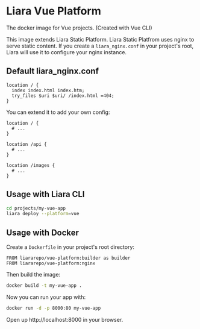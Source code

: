 # Liara Vue Platform
The docker image for Vue projects. (Created with Vue CLI)

This image extends Liara Static Platform. Liara Static Platfrom uses nginx to serve static content. If you create a `liara_nginx.conf` in your project's root, Liara will use it to configure your nginx instance.

## Default liara_nginx.conf
```
location / {
  index index.html index.htm;
  try_files $uri $uri/ /index.html =404;
}
```

You can extend it to add your own config:
```
location / {
  # ...
}

location /api {
  # ...
}

location /images {
  # ...
}
```

## Usage with Liara CLI
```sh
cd projects/my-vue-app
liara deploy --platform=vue
```

## Usage with Docker
Create a `Dockerfile` in your project's root directory:
```
FROM liararepo/vue-platform:builder as builder
FROM liararepo/vue-platform:nginx
```

Then build the image:
```sh
docker build -t my-vue-app .
```

Now you can run your app with:
```sh
docker run -d -p 8000:80 my-vue-app
```

Open up http://localhost:8000 in your browser.
